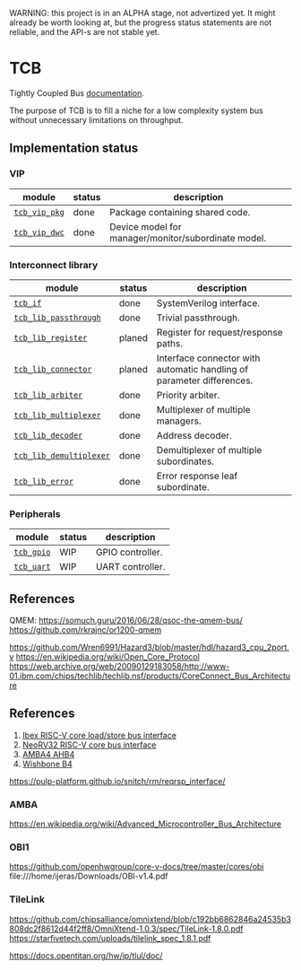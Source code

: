 WARNING: this project is in an ALPHA stage, not advertized yet.
It might already be worth looking at,
but the progress status statements are not reliable,
and the API-s are not stable yet.

# TCB

Tightly Coupled Bus [documentation](doc/TCB.md).

The purpose of TCB is to fill a niche for a low complexity system bus
without unnecessary limitations on throughput.

## Implementation status

### VIP

| module                                      | status | description |
|---------------------------------------------|--------|-------------|
| [`tcb_vip_pkg`](hdl/tbn/vip/tcb_vip_pkg.sv) | done   | Package containing shared code. |
| [`tcb_vip_dwc`](hdl/tbn/vip/tcb_vip_dev.sv) | done   | Device model for manager/monitor/subordinate model. |

### Interconnect library

| module                                                          | status | description |
|-----------------------------------------------------------------|--------|-------------|
| [`tcb_if`               ](hdl/rtl/tcb_if.sv                   ) | done   | SystemVerilog interface. |
| [`tcb_lib_passthrough`  ](hdl/rtl/lib/tcb_lib_pasthrough.sv   ) | done   | Trivial passthrough. |
| [`tcb_lib_register`     ](hdl/rtl/lib/tcb_lib_register.sv     ) | planed | Register for request/response paths. |
| [`tcb_lib_connector`    ](hdl/rtl/lib/tcb_lib_conector.sv     ) | planed | Interface connector with automatic handling of parameter differences. |
| [`tcb_lib_arbiter`      ](hdl/rtl/lib/tcb_lib_arbiter.sv      ) | done   | Priority arbiter. |
| [`tcb_lib_multiplexer`  ](hdl/rtl/lib/tcb_lib_multipleser.sv  ) | done   | Multiplexer of multiple managers. |
| [`tcb_lib_decoder`      ](hdl/rtl/lib/tcb_lib_decoder.sv      ) | done   | Address decoder. |
| [`tcb_lib_demultiplexer`](hdl/rtl/lib/tcb_lib_demultiplexer.sv) | done   | Demultiplexer of multiple subordinates. |
| [`tcb_lib_error`        ](hdl/rtl/lib/tcb_lib_error.sv        ) | done   | Error response leaf subordinate. |

### Peripherals

| module                                  | status | description |
|-----------------------------------------|--------|-------------|
| [`tcb_gpio` ](hdl/rtl/gpio/tcb_gpio.sv) | WIP    | GPIO controller. |
| [`tcb_uart` ](hdl/rtl/uart/tcb_uart.sv) | WIP    | UART controller. |

## References

QMEM:
https://somuch.guru/2016/06/28/qsoc-the-qmem-bus/
https://github.com/rkrajnc/or1200-qmem

https://github.com/Wren6991/Hazard3/blob/master/hdl/hazard3_cpu_2port.v
https://en.wikipedia.org/wiki/Open_Core_Protocol
https://web.archive.org/web/20090129183058/http://www-01.ibm.com/chips/techlib/techlib.nsf/products/CoreConnect_Bus_Architecture

## References

1. [Ibex RISC-V core load/store bus interface](https://ibex-core.readthedocs.io/en/latest/02_user/integration.html)
2. [NeoRV32 RISC-V core bus interface](https://stnolting.github.io/neorv32/#_bus_interface)
3. [AMBA4 AHB4](https://developer.arm.com/documentation/ihi0033/latest/)
4. [Wishbone B4](https://cdn.opencores.org/downloads/wbspec_b4.pdf)

https://pulp-platform.github.io/snitch/rm/reqrsp_interface/

### AMBA

https://en.wikipedia.org/wiki/Advanced_Microcontroller_Bus_Architecture

### OBI1

https://github.com/openhwgroup/core-v-docs/tree/master/cores/obi
file:///home/ijeras/Downloads/OBI-v1.4.pdf

### TileLink

https://github.com/chipsalliance/omnixtend/blob/c192bb6862846a24535b3808dc2f8612d44f2ff8/OmniXtend-1.0.3/spec/TileLink-1.8.0.pdf
https://starfivetech.com/uploads/tilelink_spec_1.8.1.pdf

https://docs.opentitan.org/hw/ip/tlul/doc/